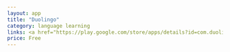 ```yaml
---
layout: app
title: "Duolingo"
category: language learning
links: <a href="https://play.google.com/store/apps/details?id=com.duolingo">Play Store</a>
price: Free
---
```

